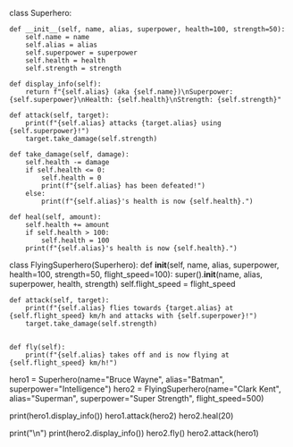 class Superhero:
    
    def __init__(self, name, alias, superpower, health=100, strength=50):
        self.name = name
        self.alias = alias
        self.superpower = superpower
        self.health = health
        self.strength = strength

    def display_info(self):
        return f"{self.alias} (aka {self.name})\nSuperpower: {self.superpower}\nHealth: {self.health}\nStrength: {self.strength}"

    def attack(self, target):
        print(f"{self.alias} attacks {target.alias} using {self.superpower}!")
        target.take_damage(self.strength)

    def take_damage(self, damage):
        self.health -= damage
        if self.health <= 0:
            self.health = 0
            print(f"{self.alias} has been defeated!")
        else:
            print(f"{self.alias}'s health is now {self.health}.")

    def heal(self, amount):
        self.health += amount
        if self.health > 100:
            self.health = 100
        print(f"{self.alias}'s health is now {self.health}.")

class FlyingSuperhero(Superhero):
    def __init__(self, name, alias, superpower, health=100, strength=50, flight_speed=100):
        super().__init__(name, alias, superpower, health, strength)
        self.flight_speed = flight_speed

    def attack(self, target):
        print(f"{self.alias} flies towards {target.alias} at {self.flight_speed} km/h and attacks with {self.superpower}!")
        target.take_damage(self.strength)


    def fly(self):
        print(f"{self.alias} takes off and is now flying at {self.flight_speed} km/h!")


hero1 = Superhero(name="Bruce Wayne", alias="Batman", superpower="Intelligence")
hero2 = FlyingSuperhero(name="Clark Kent", alias="Superman", superpower="Super Strength", flight_speed=500)

print(hero1.display_info())
hero1.attack(hero2)
hero2.heal(20)

print("\n")
print(hero2.display_info())
hero2.fly()
hero2.attack(hero1)
